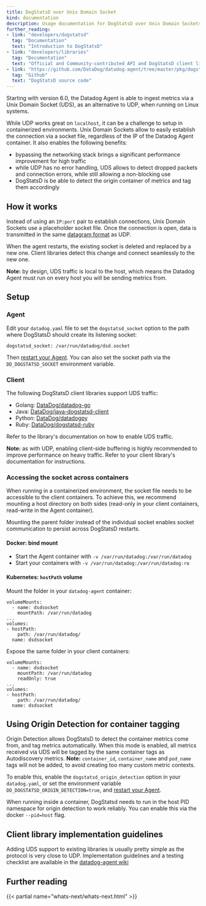 ```yaml
---
title: DogStatsD over Unix Domain Socket
kind: documentation
description: Usage documentation for DogStatsD over Unix Domain Sockets.
further_reading:
- link: "developers/dogstatsd"
  tag: "Documentation"
  text: "Introduction to DogStatsD"
- link: "developers/libraries"
  tag: "Documentation"
  text: "Official and Community-contributed API and DogStatsD client libraries"
- link: "https://github.com/DataDog/datadog-agent/tree/master/pkg/dogstatsd"
  tag: "Github"
  text: "DogStatsD source code"
---
```


Starting with version 6.0, the Datadog Agent is able to ingest metrics via a Unix Domain Socket (UDS), as an alternative to UDP, when running on Linux systems.

While UDP works great on `localhost`, it can be a challenge to setup in containerized environments. Unix Domain Sockets allow to easily establish the connection via a socket file, regardless of the IP of the Datadog Agent container. It also enables the following benefits:

- bypassing the networking stack brings a significant performance improvement for high traffic
- while UDP has no error handling, UDS allows to detect dropped packets and connection errors, while still allowing a non-blocking use
- DogStatsD is be able to detect the origin container of metrics and tag them accordingly

## How it works

Instead of using an `IP:port` pair to establish connections, Unix Domain Sockets use a placeholder socket file. Once the connection is open, data is transmitted in the same [datagram format][2] as UDP.

When the agent restarts, the existing socket is deleted and replaced by a new one. Client libraries detect this change and connect seamlessly to the new one.

**Note:** by design, UDS traffic is local to the host, which means the Datadog Agent must run on every host you will be sending metrics from. 

## Setup

### Agent

Edit your `datadog.yaml` file to set the `dogstatsd_socket` option to the path where DogStatsD should create its listening socket:

```
dogstatsd_socket: /var/run/datadog/dsd.socket
```

Then [restart your Agent][1]. You can also set the socket path via the `DD_DOGSTATSD_SOCKET` environment variable.

### Client

The following DogStatsD client libraries support UDS traffic:

- Golang: [DataDog/datadog-go][3]
- Java: [DataDog/java-dogstatsd-client][4]
- Python: [DataDog/datadogpy][5]
- Ruby: [DataDog/dogstatsd-ruby][6]

Refer to the library's documentation on how to enable UDS traffic.

**Note:** as with UDP, enabling client-side buffering is highly recommended to improve performance on heavy traffic. Refer to your client library's documentation for instructions.

### Accessing the socket across containers

When running in a containerized environment, the socket file needs to be accessible to the client containers. To achieve this, we recommend mounting a host directory on both sides (read-only in your client containers, read-write in the Agent container).

Mounting the parent folder instead of the individual socket enables socket communication to persist across DogStatsD restarts.

#### Docker: bind mount

- Start the Agent container with `-v /var/run/datadog:/var/run/datadog`
- Start your containers with `-v /var/run/datadog:/var/run/datadog:ro`

#### Kubernetes: `hostPath` volume

Mount the folder in your `datadog-agent` container:

```
volumeMounts:
  - name: dsdsocket
    mountPath: /var/run/datadog
...
volumes:
- hostPath:
    path: /var/run/datadog/
  name: dsdsocket
```

Expose the same folder in your client containers:

```
volumeMounts:
  - name: dsdsocket
    mountPath: /var/run/datadog
    readOnly: true
...
volumes:
- hostPath:
    path: /var/run/datadog/    
  name: dsdsocket
```

## Using Origin Detection for container tagging

Origin Detection allows DogStatsD to detect the container metrics come from, and tag metrics automatically. When this mode is enabled, all metrics received via UDS will be tagged by the same container tags as Autodiscovery metrics. **Note:** `container_id`, `container_name` and `pod_name` tags will not be added, to avoid creating too many custom metric contexts.

To enable this, enable the `dogstatsd_origin_detection` option in your `datadog.yaml`, or set the environment variable `DD_DOGSTATSD_ORIGIN_DETECTION=true`, and [restart your Agent][1].

When running inside a container, DogStatsd needs to run in the host PID namespace for origin detection to work reliably. You can enable this via the docker `--pid=host` flag.

## Client library implementation guidelines

Adding UDS support to existing libraries is usually pretty simple as the protocol is very close to UDP. Implementation guidelines and a testing checklist are available in the [datadog-agent wiki](https://github.com/DataDog/datadog-agent/wiki/Unix-Domain-Sockets-support)

## Further reading

{{< partial name="whats-next/whats-next.html" >}}

[1]: /agent/faq/agent-commands
[2]: /developers/dogstatsd/data_types
[3]: https://github.com/DataDog/datadog-go
[4]: https://github.com/DataDog/java-dogstatsd-client
[5]: https://github.com/DataDog/datadogpy
[6]: https://github.com/DataDog/dogstatsd-ruby

